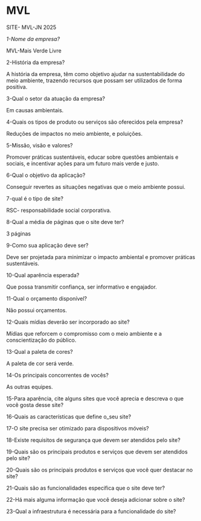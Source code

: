 # MVL
SITE- MVL-JN 2025

_1-Nome da empresa?_

MVL-Mais Verde Livre

2-História da empresa?

A história da empresa, têm como objetivo ajudar na sustentabilidade do meio ambiente, trazendo recursos que possam ser utilizados de forma positiva.

3-Qual o setor da atuação da empresa?

Em causas ambientais.

4-Quais os tipos de produto ou serviços são oferecidos pela empresa?

Reduções de impactos no meio ambiente, e poluições.

5-Missão, visão e valores?

Promover práticas sustentáveis, educar sobre questões ambientais e sociais, e incentivar ações para um futuro mais verde e justo.

6-Qual o objetivo da aplicação?

Conseguir revertes as situações negativas que o meio ambiente possui.
 
7-qual é o tipo de site?

RSC-  responsabilidade social corporativa.
 
8-Qual a média de páginas que o site deve ter?

3 páginas 

9-Como sua aplicação deve ser?

Deve ser projetada para minimizar o impacto ambiental e promover práticas sustentáveis.

10-Qual aparência esperada?

Que possa transmitir confiança, ser informativo e engajador.

11-Qual o orçamento disponível?

Não possui orçamentos.
 
12-Quais mídias deverão ser incorporado ao site?

Mídias que reforcem o compromisso com o meio ambiente e a conscientização do público.

13-Qual a paleta de cores?

A paleta de cor será verde.
 
14-Os principais concorrentes de vocês?

As outras equipes.

15-Para aparência, cite alguns sites que você aprecia e descreva o que você gosta desse site?

16-Quais as características que define o_seu site?

17-O site precisa ser otimizado para dispositivos móveis?

18-Existe requisitos de segurança que devem ser atendidos pelo site?

19-Quais são os principais produtos e serviços que devem ser atendidos pelo site?

20-Quais são os principais produtos e serviços que você quer destacar no site?

21-Quais são as funcionalidades especifica que o site deve ter?

22-Há mais alguma informação que você deseja adicionar sobre o site?

23-Qual a infraestrutura é necessária para a funcionalidade do site?

